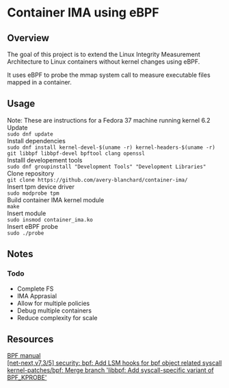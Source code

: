 # Container IMA using eBPF

## Overview
The goal of this project is to extend the Linux Integrity Measurement Architecture to Linux containers without kernel changes using eBPF.

It uses eBPF to probe the mmap system call to measure executable files mapped in a container.
## Usage 
Note: These are instructions for a Fedora 37 machine running kernel 6.2 \
Update \
`sudo dnf update` \
Install dependencies \
`sudo dnf install kernel-devel-$(uname -r) kernel-headers-$(uname -r) git libbpf libbpf-devel bpftool clang openssl` \
Installl developement tools \
`sudo dnf groupinstall "Development Tools" "Development Libraries"` \
Clone repository \
`git clone https://github.com/avery-blanchard/container-ima/` \
Insert tpm device driver \
`sudo modprobe tpm` \
Build container IMA kernel module \
`make` \
Insert module \
`sudo insmod container_ima.ko` \
Insert eBPF probe \
`sudo ./probe`

## Notes
### Todo
- Complete FS
- IMA Apprasial 
- Allow for multiple policies
- Debug multiple containers
- Reduce complexity for scale

## Resources
[BPF manual](https://man7.org/linux/man-pages/man2/bpf.2.html) \
[[net-next,v7,3/5] security: bpf: Add LSM hooks for bpf object related syscall](https://patchwork.kernel.org/project/linux-security-module/patch/20171018200026.146093-4-chenbofeng.kernel@gmail.com/)
[ kernel-patches/bpf: Merge branch 'libbpf: Add syscall-specific variant of BPF_KPROBE'](https://github.com/kernel-patches/bpf/commit/3caa7d2e2e9b69bf294b55c4a5a0b6673fdf5b00)
